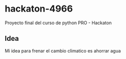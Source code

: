 # hackaton-4966
Proyecto final del curso de python PRO - Hackaton

## Idea
Mi idea para frenar el cambio climatico es ahorrar agua

